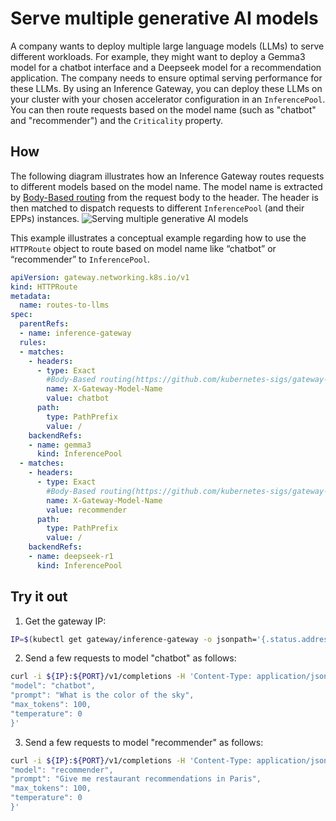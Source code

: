 # Serve multiple generative AI models
A company wants to deploy multiple large language models (LLMs) to serve different workloads. 
For example, they might want to deploy a Gemma3 model for a chatbot interface and a Deepseek model for a recommendation application. 
The company needs to ensure optimal serving performance for these LLMs.
By using an Inference Gateway, you can deploy these LLMs on your cluster with your chosen accelerator configuration in an `InferencePool`. 
You can then route requests based on the model name (such as "chatbot" and "recommender") and the `Criticality` property.

## How
The following diagram illustrates how an Inference Gateway routes requests to different models based on the model name.
The model name is extracted by [Body-Based routing](https://github.com/kubernetes-sigs/gateway-api-inference-extension/blob/main/pkg/bbr/README.md)
 from the request body to the header. The header is then matched to dispatch
 requests to different `InferencePool` (and their EPPs) instances.
![Serving multiple generative AI models](../images/serve-mul-gen-AI-models.png)

This example illustrates a conceptual example regarding how to use the `HTTPRoute` object to route based on model name like “chatbot” or “recommender” to `InferencePool`.
```yaml
apiVersion: gateway.networking.k8s.io/v1
kind: HTTPRoute
metadata:
  name: routes-to-llms
spec:
  parentRefs:
  - name: inference-gateway
  rules:
  - matches:
    - headers:
      - type: Exact
        #Body-Based routing(https://github.com/kubernetes-sigs/gateway-api-inference-extension/blob/main/pkg/bbr/README.md) is being used to copy the model name from the request body to the header.
        name: X-Gateway-Model-Name
        value: chatbot
      path:
        type: PathPrefix
        value: /
    backendRefs:
    - name: gemma3
      kind: InferencePool
  - matches:
    - headers:
      - type: Exact
        #Body-Based routing(https://github.com/kubernetes-sigs/gateway-api-inference-extension/blob/main/pkg/bbr/README.md) is being used to copy the model name from the request body to the header.
        name: X-Gateway-Model-Name
        value: recommender
      path:
        type: PathPrefix
        value: /
    backendRefs:
    - name: deepseek-r1
      kind: InferencePool     
```

## Try it out

1. Get the gateway IP:
```bash
IP=$(kubectl get gateway/inference-gateway -o jsonpath='{.status.addresses[0].value}'); PORT=80
```
2. Send a few requests to model "chatbot" as follows:
```bash
curl -i ${IP}:${PORT}/v1/completions -H 'Content-Type: application/json' -d '{
"model": "chatbot",
"prompt": "What is the color of the sky",
"max_tokens": 100,
"temperature": 0
}'
```
3. Send a few requests to model "recommender" as follows:
```bash
curl -i ${IP}:${PORT}/v1/completions -H 'Content-Type: application/json' -d '{
"model": "recommender",
"prompt": "Give me restaurant recommendations in Paris",
"max_tokens": 100,
"temperature": 0
}'
```
